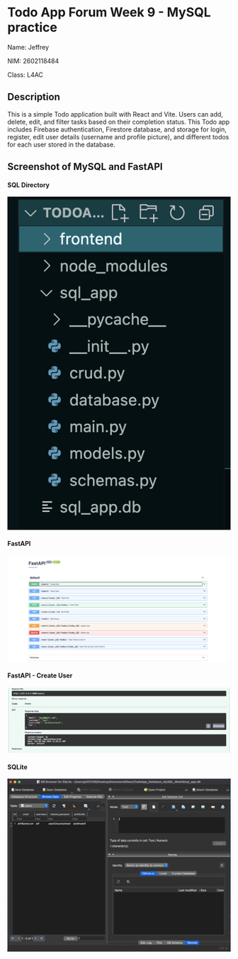 # Todo App Forum Week 9 - MySQL practice

Name: Jeffrey

NIM: 2602118484

Class: L4AC

## Description

This is a simple Todo application built with React and Vite. Users can add, delete, edit, and filter tasks based on their completion status. This Todo app includes Firebase authentication, Firestore database, and storage for login, register, edit user details (username and profile picture), and different todos for each user stored in the database.

## Screenshot of MySQL and FastAPI

#### SQL Directory

![sqldirectory](/frontend/src/assets/sqldirectory.png)

#### FastAPI

![fastapi](/frontend/src/assets/fastapi.png)

#### FastAPI - Create User 

![CreateUser](/frontend/src/assets/createuser.png)

#### SQLite

![sqlite](/frontend/src/assets/sqlite.png)